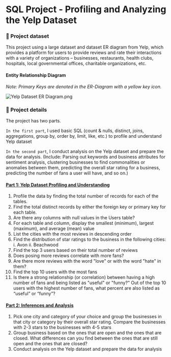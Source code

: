 # SQL Project - Profiling and Analyzing the Yelp Dataset 

### :bookmark: Project dataset

This project using a large dataset and dataset ER diagram from Yelp, which provides a platform for users to provide reviews and rate their interactions with a variety of organizations – businesses, restaurants, health clubs, hospitals, local governmental offices, charitable organizations, etc. 

#### Entity Relationship Diagram 

_Note: Primary Keys are denoted in the ER-Diagram with a yellow key icon._

![Yelp Dataset ER Diagram.png](Yelp%20Dataset%20ER%20Diagram.png)

### :bookmark: Project details

The project has two parts.

`In the first part`, I used basic SQL (count & nulls, distinct, joins, aggregations, group by, order by, limit, like, etc.) to profile and understand Yelp dataset

`In the second part`, I conduct analysis on the Yelp dataset and prepare the data for analysis. (Include: Parsing out keywords and business attributes for sentiment analysis, clustering businesses to find commonalities or anomalies between them, predicting the overall star rating for a business, predicting the number of fans a user will have, and so on.)

#### [Part 1: Yelp Dataset Profiling and Understanding](https://github.com/AlexaWu/SQL-Project---Yelp-Dataset/blob/master/Profiling%20and%20Analyzing%20the%20Yelp%20Dataset.md#part-1-yelp-dataset-profiling-and-understanding)
1. Profile the data by finding the total number of records for each of the tables.
2. Find the total distinct records by either the foreign key or primary key for each table.
3. Are there any columns with null values in the Users table?
4. For each table and column, display the smallest (minimum), largest (maximum), and average (mean) value
5. List the cities with the most reviews in descending order
6. Find the distribution of star ratings to the business in the following cities: i. Avon ii. Beachwood
7. Find the top 3 users based on their total number of reviews
8. Does posing more reviews correlate with more fans?
9. Are there more reviews with the word "love" or with the word "hate" in them?
10. Find the top 10 users with the most fans
11. Is there a strong relationship (or correlation) between having a high number of fans and being listed as "useful" or "funny?" Out of the top 10 users with the highest number of fans, what percent are also listed as “useful” or “funny”?

#### [Part 2: Inferences and Analysis](https://github.com/AlexaWu/SQL-Project---Yelp-Dataset/blob/master/Profiling%20and%20Analyzing%20the%20Yelp%20Dataset.md#part-2-inferences-and-analysis)
1. Pick one city and category of your choice and group the businesses in that city or category by their overall star rating. Compare the businesses with 2-3 stars to the businesses with 4-5 stars
2. Group business based on the ones that are open and the ones that are closed. What differences can you find between the ones that are still open and the ones that are closed? 
3. Conduct analysis on the Yelp dataset and prepare the data for analysis
